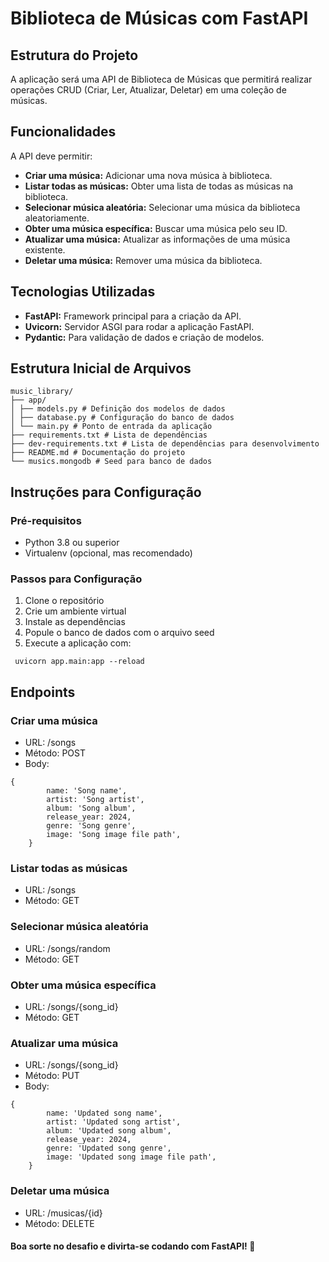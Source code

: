 # Biblioteca de Músicas com FastAPI


## Estrutura do Projeto

A aplicação será uma API de Biblioteca de Músicas que permitirá realizar operações CRUD (Criar, Ler, Atualizar, Deletar) em uma coleção de músicas.

## Funcionalidades

A API deve permitir:

- **Criar uma música:** Adicionar uma nova música à biblioteca.
- **Listar todas as músicas:** Obter uma lista de todas as músicas na biblioteca.
- **Selecionar música aleatória:** Selecionar uma música da biblioteca aleatoriamente.
- **Obter uma música específica:** Buscar uma música pelo seu ID.
- **Atualizar uma música:** Atualizar as informações de uma música existente.
- **Deletar uma música:** Remover uma música da biblioteca.

## Tecnologias Utilizadas

- **FastAPI:** Framework principal para a criação da API.
- **Uvicorn:** Servidor ASGI para rodar a aplicação FastAPI.
- **Pydantic:** Para validação de dados e criação de modelos.

## Estrutura Inicial de Arquivos

```
music_library/
├── app/
│ ├── models.py # Definição dos modelos de dados
│ ├── database.py # Configuração do banco de dados
│ └── main.py # Ponto de entrada da aplicação
├── requirements.txt # Lista de dependências
├── dev-requirements.txt # Lista de dependências para desenvolvimento
├── README.md # Documentação do projeto
└── musics.mongodb # Seed para banco de dados
```

## Instruções para Configuração

### Pré-requisitos

- Python 3.8 ou superior
- Virtualenv (opcional, mas recomendado)

### Passos para Configuração

1. Clone o repositório
2. Crie um ambiente virtual
3. Instale as dependências
4. Popule o banco de dados com o arquivo seed
5. Execute a aplicação com:
```
 uvicorn app.main:app --reload
```

## Endpoints

### Criar uma música
- URL: /songs
- Método: POST
- Body:
```
{
        name: 'Song name',
        artist: 'Song artist',
        album: 'Song album',
        release_year: 2024,
        genre: 'Song genre',
        image: 'Song image file path',
    }
```

### Listar todas as músicas
- URL: /songs
- Método: GET

### Selecionar música aleatória
- URL: /songs/random
- Método: GET


### Obter uma música específica
- URL: /songs/{song_id}
- Método: GET

### Atualizar uma música
- URL: /songs/{song_id}
- Método: PUT
- Body:
```
{
        name: 'Updated song name',
        artist: 'Updated song artist',
        album: 'Updated song album',
        release_year: 2024,
        genre: 'Updated song genre',
        image: 'Updated song image file path',
    }
```

### Deletar uma música
- URL: /musicas/{id}
- Método: DELETE


#### Boa sorte no desafio e divirta-se codando com FastAPI! 🚀